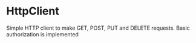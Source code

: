 # HttpClient
Simple HTTP client to make GET, POST, PUT and DELETE requests. Basic authorization is implemented
